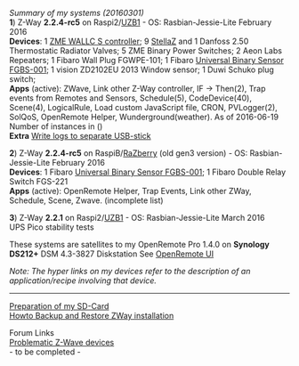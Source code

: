 _Summary of my systems (20160301)_   
**1**) Z-Way **2.2.4-rc5** on Raspi2/[UZB1](http://www.z-wave.me/index.php?id=28) - OS: Rasbian-Jessie-Lite February 2016     
**Devices**: 1 [ZME WALLC S controller](http://forum.z-wave.me/viewtopic.php?f=3424&t=21965); 9 [StellaZ](http://forum.z-wave.me/viewtopic.php?f=3424&t=20963&p=53657) and 1 Danfoss 2.50 Thermostatic Radiator Valves; 5 ZME Binary Power Switches; 2 Aeon Labs Repeaters; 1 Fibaro Wall Plug FGWPE-101; 1 Fibaro [Universal Binary Sensor FGBS-001](http://www.openremote.org/x/vCBdAQ); 1 vision ZD2102EU 2013 Window sensor; 1 Duwi Schuko plug switch;    
**Apps** (active): ZWave, Link other Z-Way controller, IF -> Then(2), Trap events from Remotes and Sensors, Schedule(5), CodeDevice(40), Scene(4), LogicalRule,  Load custom JavaScript file, CRON, PVLogger(2), SolQoS, OpenRemote Helper, Wunderground(weather). 
As of 2016-06-19 Number of instances in ()      
**Extra** [Write logs to separate USB-stick](https://github.com/pz1/ZWayModules/blob/master/Documentation/PrepareRaspberryPiSDcard.MD#logToUsb)  

**2**) Z-Way **2.2.4-rc5** on RaspiB/[RaZberry](http://razberry.zwave.me/index.php?id=9) (old gen3 version) - OS: Rasbian-Jessie-Lite February 2016  
**Devices**: 1 Fibaro [Universal Binary Sensor FGBS-001](http://www.openremote.org/x/vCBdAQ); 1 Fibaro Double Relay Switch FGS-221    
**Apps** (active): OpenRemote Helper, Trap Events, Link other ZWay, Schedule, Scene, Zwave. (incomplete list) 

**3**) Z-Way **2.2.1** on Raspi2/[UZB1](http://www.z-wave.me/index.php?id=28) - OS: Rasbian-Jessie-Lite March 2016     
UPS Pico stability tests    

These systems are satellites to my OpenRemote Pro 1.4.0 on **Synology DS212+** DSM 4.3-3827 Diskstation See [OpenRemote UI](http://www.openremote.org/x/nwFWAQ)    

_Note: The hyper links on my devices refer to the description of an application/recipe involving that device._
****

[Preparation of my SD-Card](https://github.com/pz1/ZWayModules/blob/master/Documentation/PrepareRaspberryPiSDcard.MD)    
[Howto Backup and Restore ZWay installation](https://github.com/pz1/ZWayModules/blob/master/Documentation/BackupRestoreClone.MD)    

Forum Links    
[Problematic Z-Wave devices](http://forum.z-wave.me/viewtopic.php?f=3423&t=21476)    
\- to be completed \-